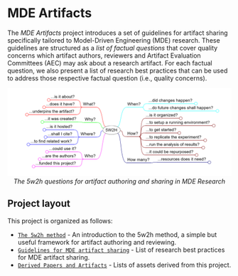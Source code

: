 # MDE Artifacts

The *MDE Artifacts* project introduces a set of guidelines for artifact sharing specifically tailored to Model-Driven Engineering (MDE) research.
These guidelines are structured as a *list of factual questions* that cover quality concerns which
artifact authors, reviewers and Artifact Evaluation Committees (AEC) may ask about a research artifact.
For each factual question, we also present a list of research best practices that can be used to
address those respective factual question (i.e., quality concerns).


<p style="text-align:center">
    <img src="images/5w2h.png" alt>
    <em>The 5w2h questions for artifact authoring and sharing in MDE Research</em>
</p>

## Project layout

This project is organized as follows:

* [`The 5w2h method`](/intro5w2h) - An introduction to the 5w2h method, a simple but useful framework for artifact authoring and reviewing.
* [`Guidelines for MDE artifact sharing`](/guidelines) - List of research best practices for MDE artifact sharing.
* [`Derived Papers and Artifacts`](relwork) - Lists of assets derived from this project.